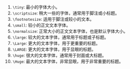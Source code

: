 1. `\tiny`: 最小的字体大小。
2. `\scriptsize`: 稍大一些的字体，通常用于脚注或小标题。
3. `\footnotesize`: 适用于脚注或较小的文本。
4. `\small`: 较小的正文文本字体。
5. `\normalsize`: 正常大小的正文文本字体，也是默认字体大小。
6. `\large`: 较大的文本字体，通常用于标题或子标题。
7. `\Large`: 更大的文本字体，用于更重要的标题。
8. `\LARGE`: 更大的文本字体，用于显眼的标题。
9. `\huge`: 很大的文本字体，通常用于封面或大标题。
10. `\Huge`: 最大的文本字体，非常显眼，用于非常重要的标题。